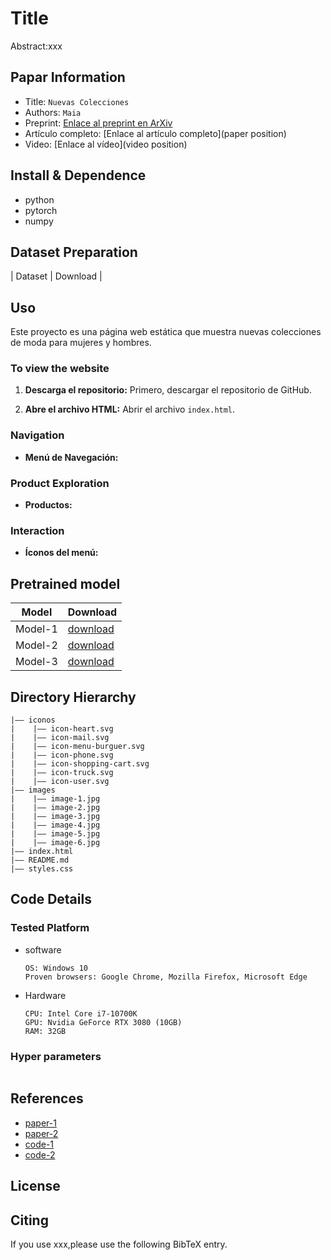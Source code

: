 # Title

Abstract:xxx

## Papar Information

- Title: `Nuevas Colecciones`
- Authors: `Maia`
- Preprint: [Enlace al preprint en ArXiv](https://arxiv.org/abs/xx)
- Artículo completo: [Enlace al artículo completo](paper position)
- Video: [Enlace al vídeo](video position)

## Install & Dependence

- python
- pytorch
- numpy

## Dataset Preparation

| Dataset | Download |

## Uso

Este proyecto es una página web estática que muestra nuevas colecciones de moda para mujeres y hombres.

### To view the website

1. **Descarga el repositorio:** Primero, descargar el repositorio de GitHub.

2. **Abre el archivo HTML:** Abrir el archivo `index.html`.

### Navigation

- **Menú de Navegación:**

### Product Exploration

- **Productos:**

### Interaction

- **Íconos del menú:**

## Pretrained model

| Model   | Download     |
| ------- | ------------ |
| Model-1 | [download]() |
| Model-2 | [download]() |
| Model-3 | [download]() |

## Directory Hierarchy

```
|—— iconos
|    |—— icon-heart.svg
|    |—— icon-mail.svg
|    |—— icon-menu-burguer.svg
|    |—— icon-phone.svg
|    |—— icon-shopping-cart.svg
|    |—— icon-truck.svg
|    |—— icon-user.svg
|—— images
|    |—— image-1.jpg
|    |—— image-2.jpg
|    |—— image-3.jpg
|    |—— image-4.jpg
|    |—— image-5.jpg
|    |—— image-6.jpg
|—— index.html
|—— README.md
|—— styles.css
```

## Code Details

### Tested Platform

- software
  ```
  OS: Windows 10
  Proven browsers: Google Chrome, Mozilla Firefox, Microsoft Edge
  ```
- Hardware
  ```
  CPU: Intel Core i7-10700K
  GPU: Nvidia GeForce RTX 3080 (10GB)
  RAM: 32GB
  ```

### Hyper parameters

```

```

## References

- [paper-1]()
- [paper-2]()
- [code-1](https://github.com)
- [code-2](https://github.com)

## License

## Citing

If you use xxx,please use the following BibTeX entry.

```

```
